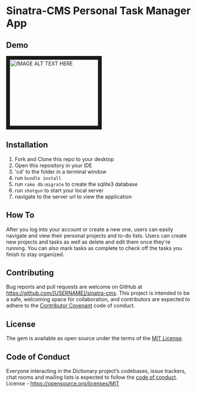 # Sinatra-CMS Personal Task Manager App

## Demo
<a href="http://www.youtube.com/watch?feature=player_embedded&v=iXgUmVZfpKQ" target="_blank">
  <img src="http://img.youtube.com/vi/iXgUmVZfpKQ/0.jpg" alt="IMAGE ALT TEXT HERE" width="240" height="180" border="10" />
</a>

## Installation

1. Fork and Clone this repo to your desktop
2. Open this repository in your IDE
2. 'cd' to the folder in a terminal window
3. run ```bundle install```
4. run ```rake db:migrate``` to create the sqlite3 database
4. run ```shotgun``` to start your local server
5. navigate to the server url to view the application

## How To

After you log into your account or create a new one, users can easily navigate and view their personal projects and to-do lists. 
Users can create new projects and tasks as well as delete and edit them once they're running.
You can also mark tasks as complete to check off the tasks you finish to stay organized.

## Contributing

Bug reports and pull requests are welcome on GitHub at https://github.com/[USERNAME]/sinatra-cms. This project is intended to be a safe, welcoming space for collaboration, and contributors are expected to adhere to the [Contributor Covenant](http://contributor-covenant.org) code of conduct.

## License

The gem is available as open source under the terms of the [MIT License](https://opensource.org/licenses/MIT).

## Code of Conduct

Everyone interacting in the Dictionary project’s codebases, issue trackers, chat rooms and mailing lists is expected to follow the [code of conduct](https://github.com/[USERNAME]/dictionary/blob/master/CODE_OF_CONDUCT.md).
License - https://opensource.org/licenses/MIT
